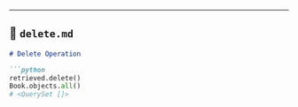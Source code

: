 
---

## 📄 `delete.md`
```markdown
# Delete Operation

```python
retrieved.delete()
Book.objects.all()
# <QuerySet []>

